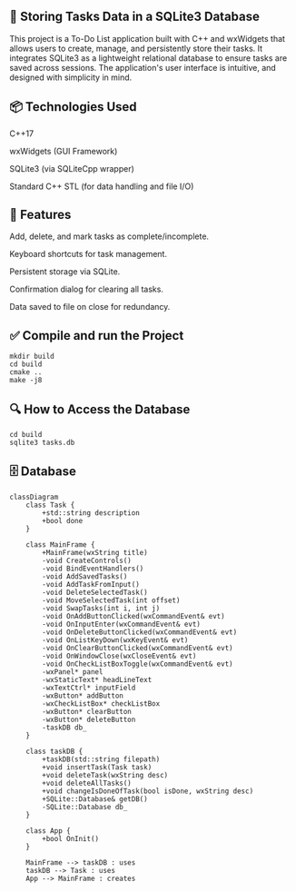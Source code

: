 ## 📝 Storing Tasks Data in a SQLite3 Database

This project is a To-Do List application built with C++ and wxWidgets that allows users to create, manage, and persistently store their tasks. It integrates SQLite3 as a lightweight relational database to ensure tasks are saved across sessions. The application's user interface is intuitive, and designed with simplicity in mind.

## 📦 Technologies Used

C++17

wxWidgets (GUI Framework)

SQLite3 (via SQLiteCpp wrapper)

Standard C++ STL (for data handling and file I/O)

## 🧠 Features

Add, delete, and mark tasks as complete/incomplete.

Keyboard shortcuts for task management.

Persistent storage via SQLite.

Confirmation dialog for clearing all tasks.

Data saved to file on close for redundancy.

## ✅ Compile and run the Project

```shell
mkdir build
cd build
cmake ..
make -j8
```

## 🔍 How to Access the Database

```shell
cd build
sqlite3 tasks.db
```

## 🗄️ Database

```mermaid
classDiagram
    class Task {
        +std::string description
        +bool done
    }

    class MainFrame {
        +MainFrame(wxString title)
        -void CreateControls()
        -void BindEventHandlers()
        -void AddSavedTasks()
        -void AddTaskFromInput()
        -void DeleteSelectedTask()
        -void MoveSelectedTask(int offset)
        -void SwapTasks(int i, int j)
        -void OnAddButtonClicked(wxCommandEvent& evt)
        -void OnInputEnter(wxCommandEvent& evt)
        -void OnDeleteButtonClicked(wxCommandEvent& evt)
        -void OnListKeyDown(wxKeyEvent& evt)
        -void OnClearButtonClicked(wxCommandEvent& evt)
        -void OnWindowClose(wxCloseEvent& evt)
        -void OnCheckListBoxToggle(wxCommandEvent& evt)
        -wxPanel* panel
        -wxStaticText* headLineText
        -wxTextCtrl* inputField
        -wxButton* addButton
        -wxCheckListBox* checkListBox
        -wxButton* clearButton
        -wxButton* deleteButton
        -taskDB db_
    }

    class taskDB {
        +taskDB(std::string filepath)
        +void insertTask(Task task)
        +void deleteTask(wxString desc)
        +void deleteAllTasks()
        +void changeIsDoneOfTask(bool isDone, wxString desc)
        +SQLite::Database& getDB()
        -SQLite::Database db_
    }

    class App {
        +bool OnInit()
    }

    MainFrame --> taskDB : uses
    taskDB --> Task : uses
    App --> MainFrame : creates
```